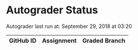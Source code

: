 # Autograder Status
Autograder last run at: September 29, 2018 at 03:20

| GitHub ID | Assignment | Graded Branch |
|-----------|------------|---------------|
